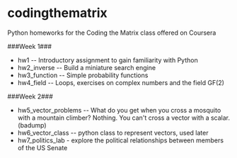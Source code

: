 # codingthematrix
Python homeworks for the Coding the Matrix class offered on Coursera

###Week 1###
* hw1 -- Introductory assignment to gain familiarity with Python 
* hw2\_inverse -- Build a miniature search engine
* hw3\_function -- Simple probability functions
* hw4\_field -- Loops, exercises on complex numbers and the field GF(2)

###Week 2###
* hw5\_vector\_problems -- What do you get when you cross a mosquito with a mountain climber?  Nothing. You can't cross a vector with a scalar.  (badump)
* hw6\_vector\_class -- python class to represent vectors, used later
* hw7\_politics\_lab - explore the political relationships between members of the US Senate
